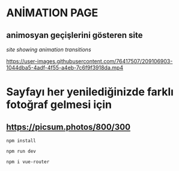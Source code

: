#  ANİMATION PAGE

## animosyan geçişlerini gösteren site

*site showing animation transitions*




https://user-images.githubusercontent.com/76417507/209106903-1044dba5-4adf-4f55-a4eb-7c6f9f3918da.mp4


# Sayfayı her yenilediğinizde farklı fotoğraf gelmesi için 

## https://picsum.photos/800/300

`npm install`

`npm run dev`

`npm i vue-router`
